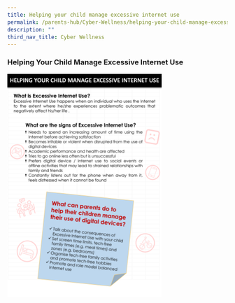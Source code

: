 ```yaml
---
title: Helping your child manage excessive internet use
permalink: /parents-hub/Cyber-Wellness/helping-your-child-manage-excessive-internet-use
description: ""
third_nav_title: Cyber Wellness
---
```

### Helping Your Child Manage Excessive Internet Use

<img src="/images/cw4.png" 
     style="width:70%">